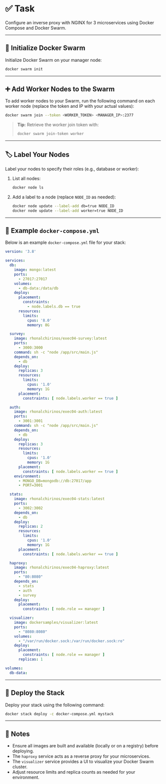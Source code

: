 # ✅ Task

Configure an inverse proxy with NGINX for 3 microservices using Docker Compose and Docker Swarm.

---

## 🐳 Initialize Docker Swarm

Initialize Docker Swarm on your manager node:

```bash
docker swarm init 
```

---

## ➕ Add Worker Nodes to the Swarm

To add worker nodes to your Swarm, run the following command on each worker node (replace the token and IP with your actual values):

```bash
docker swarm join --token <WORKER_TOKEN> <MANAGER_IP>:2377
```

> **Tip:** Retrieve the worker join token with:
>
> ```bash
> docker swarm join-token worker
> ```

---

## 🏷️ Label Your Nodes

Label your nodes to specify their roles (e.g., database or worker):

1. List all nodes:
    ```bash
    docker node ls 
    ```
2. Add a label to a node (replace `NODE_ID` as needed):
    ```bash
    docker node update --label-add db=true NODE_ID
    docker node update --label-add worker=true NODE_ID
    ```

---

## 📝 Example `docker-compose.yml`

Below is an example `docker-compose.yml` file for your stack:

```yaml
version: '3.8'

services:
  db:
    image: mongo:latest
    ports:
      - 27017:27017
    volumes:
      - db-data:/data/db
    deploy:
      placement:
        constraints:
          - node.labels.db == true
      resources:
        limits:
          cpus: '8.0'
          memory: 8G

  survey:
    image: rhonalchirinos/exec04-survey:latest
    ports:
      - 3000:3000
    command: sh -c "node /app/src/main.js"
    depends_on:
      - db
    deploy:
      replicas: 3
      resources:
        limits:
          cpus: '1.0'
          memory: 1G
      placement:
        constraints: [ node.labels.worker == true ]

  auth:
    image: rhonalchirinos/exec04-auth:latest
    ports:
      - 3001:3001
    command: sh -c "node /app/src/main.js"
    depends_on:
      - db
    deploy:
      replicas: 3
      resources:
        limits:
          cpus: '1.0'
          memory: 1G
      placement:
        constraints: [ node.labels.worker == true ]
    environment:
      - MONGO_DB=mongodb://db:27017/app
      - PORT=3001

  stats:
    image: rhonalchirinos/exec04-stats:latest
    ports:
      - 3002:3002
    depends_on:
      - db
    deploy:
      replicas: 2
      resources:
        limits:
          cpus: '1.0'
          memory: 1G
      placement:
        constraints: [ node.labels.worker == true ]

  haproxy:
    image: rhonalchirinos/exec04-haproxy:latest
    ports:
      - "80:8080"
    depends_on:
      - stats
      - auth
      - survey
    deploy:
      placement:
        constraints: [ node.role == manager ]

  visualizer:
    image: dockersamples/visualizer:latest
    ports:
      - "8080:8080"
    volumes:
      - "/var/run/docker.sock:/var/run/docker.sock:ro"
    deploy:
      placement:
        constraints: [ node.role == manager ]
      replicas: 1

volumes:
  db-data:
```

---

## 🚀 Deploy the Stack

Deploy your stack using the following command:

```bash
docker stack deploy -c docker-compose.yml mystack
```

---

## 📌 Notes

- Ensure all images are built and available (locally or on a registry) before deploying.
- The `haproxy` service acts as a reverse proxy for your microservices.
- The `visualizer` service provides a UI to visualize your Docker Swarm cluster.
- Adjust resource limits and replica counts as needed for your environment.
